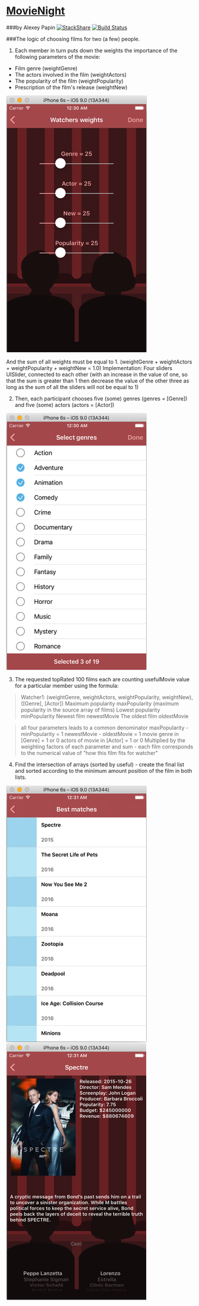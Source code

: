 # [MovieNight](https://teamtreehouse.com/projects/movie-night-for-ios)
###by Alexey Papin  [![StackShare](https://img.shields.io/badge/tech-stack-0690fa.svg?style=flat)](https://stackshare.io/zzheads/zzheads-at-gmail-com) [![Build Status](https://travis-ci.org/Jintin/Swimat.svg?branch=master)](https://travis-ci.org/Jintin/Swimat)

###The logic of choosing films for two (a few) people.

1) Each member in turn puts down the weights the importance of the following parameters of the movie:

- Film genre (weightGenre)
- The actors involved in the film (weightActors)
- The popularity of the film (weightPopularity)
- Prescription of the film's release (weightNew)

<img src="Снимок экрана 2016-12-19 в 0.30.21.png">


And the sum of all weights must be equal to 1. (weightGenre + weightActors + weightPopularity + weightNew = 1.0)
Implementation:
Four sliders UISlider, connected to each other (with an increase in the value of one, so that the sum is greater than 1 
then decrease the value of the other three as long as the sum of all the sliders will not be equal to 1)

2) Then, each participant chooses five (some) genres (genres = [Genre]) and five (some) actors (actors = [Actor])

<img src="Снимок экрана 2016-12-19 в 0.30.43.png">

3) The requested topRated 100 films each are counting usefulMovie value for a particular member using the formula:

> Watcher1: (weightGenre, weightActors, weightPopularity, weightNew), ([Genre], [Actor])
> Maximum popularity maxPopularity (maximum popularity in the source array of films)
> Lowest popularity minPopularity
> Newest film newestMovie
> The oldest film oldestMovie

> all four parameters leads to a common denominator
> maxPopularity - minPopularity = 1
> newestMovie - oldestMovie = 1
> movie genre in [Genre] = 1 or 0
> actors of movie in [Actor] = 1 or 0
> Multiplied by the weighting factors of each parameter and sum - each film corresponds to the numerical value of "how this film fits for watcher"

4) Find the intersection of arrays (sorted by useful) - create the final list and sorted according to the minimum amount
position of the film in both lists.

<img src="Снимок экрана 2016-12-19 в 0.31.17.png">
<img src="Снимок экрана 2016-12-19 в 0.31.38.png">

